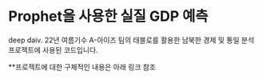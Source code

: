 # Prophet을 사용한 실질 GDP 예측

deep daiv. 22년 여름기수 A-아이즈 팀의 태블로를 활용한 남북한 경제 및 통일 분석 프로젝트에 사용된 코드입니다.

**프로젝트에 대한 구체적인 내용은 아래 링크 참조
